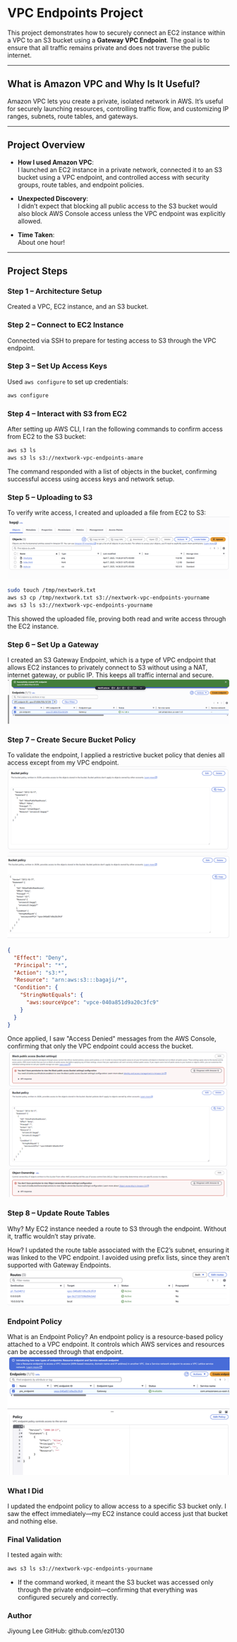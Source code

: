 #  VPC Endpoints Project

This project demonstrates how to securely connect an EC2 instance within a VPC to an S3 bucket using a **Gateway VPC Endpoint**. The goal is to ensure that all traffic remains private and does not traverse the public internet.

---

##  What is Amazon VPC and Why Is It Useful?

Amazon VPC lets you create a private, isolated network in AWS. It’s useful for securely launching resources, controlling traffic flow, and customizing IP ranges, subnets, route tables, and gateways.

---

##  Project Overview

- **How I used Amazon VPC**:  
  I launched an EC2 instance in a private network, connected it to an S3 bucket using a VPC endpoint, and controlled access with security groups, route tables, and endpoint policies.

- **Unexpected Discovery**:  
  I didn’t expect that blocking all public access to the S3 bucket would also block AWS Console access unless the VPC endpoint was explicitly allowed.

- **Time Taken**:  
  About one hour!

---

##  Project Steps

### Step 1 – Architecture Setup
Created a VPC, EC2 instance, and an S3 bucket.

### Step 2 – Connect to EC2 Instance
Connected via SSH to prepare for testing access to S3 through the VPC endpoint.

### Step 3 – Set Up Access Keys
Used `aws configure` to set up credentials:
```bash
aws configure
```

### Step 4 – Interact with S3 from EC2
After setting up AWS CLI, I ran the following commands to confirm access from EC2 to the S3 bucket:

```bash
aws s3 ls
aws s3 ls s3://nextwork-vpc-endpoints-amare
```
The command responded with a list of objects in the bucket, confirming successful access using access keys and network setup.

### Step 5 – Uploading to S3
To verify write access, I created and uploaded a file from EC2 to S3:
![image](image/35.png)
```bash
sudo touch /tmp/nextwork.txt
aws s3 cp /tmp/nextwork.txt s3://nextwork-vpc-endpoints-yourname
aws s3 ls s3://nextwork-vpc-endpoints-yourname
```
This showed the uploaded file, proving both read and write access through the EC2 instance.

### Step 6 – Set Up a Gateway
I created an S3 Gateway Endpoint, which is a type of VPC endpoint that allows EC2 instances to privately connect to S3 without using a NAT, internet gateway, or public IP. This keeps all traffic internal and secure.
![image](image/34.png)
### Step 7 – Create Secure Bucket Policy
To validate the endpoint, I applied a restrictive bucket policy that denies all access except from my VPC endpoint.
![image](image/36.png)
![image](image/37.png)
```json
{
  "Effect": "Deny",
  "Principal": "*",
  "Action": "s3:*",
  "Resource": "arn:aws:s3:::bagaji/*",
  "Condition": {
    "StringNotEquals": {
      "aws:sourceVpce": "vpce-040a851d9a20c3fc9"
    }
  }
}
```
Once applied, I saw "Access Denied" messages from the AWS Console, confirming that only the VPC endpoint could access the bucket.
![image](image/38.png)
### Step 8 – Update Route Tables
Why?
My EC2 instance needed a route to S3 through the endpoint. Without it, traffic wouldn’t stay private.

How?
I updated the route table associated with the EC2’s subnet, ensuring it was linked to the VPC endpoint. I avoided using prefix lists, since they aren’t supported with Gateway Endpoints.
![image](image/39.png)
### Endpoint Policy
What is an Endpoint Policy?
An endpoint policy is a resource-based policy attached to a VPC endpoint. It controls which AWS services and resources can be accessed through that endpoint.
![image](image/40.png)
### What I Did
I updated the endpoint policy to allow access to a specific S3 bucket only. I saw the effect immediately—my EC2 instance could access just that bucket and nothing else.

### Final Validation
I tested again with:

```bash
aws s3 ls s3://nextwork-vpc-endpoints-yourname
```
- If the command worked, it meant the S3 bucket was accessed only through the private endpoint—confirming that everything was configured securely and correctly.


### Author
Jiyoung Lee
GitHub: github.com/ez0130
